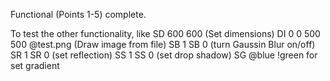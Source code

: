 Functional (Points 1-5) complete.

To test the other functionality,
like
SD 600 600
(Set dimensions)
DI 0 0 500 500 @test.png
(Draw image from file)
SB 1
SB 0
(turn Gaussin Blur on/off)
SR 1
SR 0
(set reflection)
SS 1
SS 0
(set drop shadow)
SG @blue !green
for set gradient
